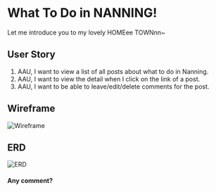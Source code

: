 # What To Do in NANNING!


Let me introduce you to my lovely HOMEee TOWNnn~

## User Story 

1. AAU, I want to view a list of all posts about what to do in Nanning. 
2. AAU, I want to view the detail when I click on the link of a post.
3. AAU, I want to be able to leave/edit/delete comments for the post.



## Wireframe
![Wireframe](https://github.com/harnilin/Project-Two/blob/main/public/images/Wireframe.png?raw=true)

## ERD
![ERD](https://github.com/harnilin/Project-2-WtDiNN/blob/main/public/images/ERD.png?raw=true)


#### Any comment? 


